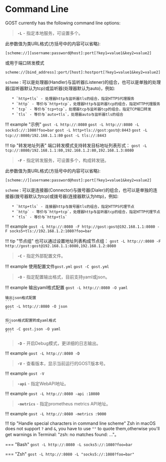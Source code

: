 # Command Line 

GOST currently has the following command line options:

> **`-L`** - 指定本地服务，可设置多个。

此参数值为类URL格式(方括号中的内容可以省略):

```
[scheme://][username:password@host]:port[?key1=value1&key2=value2]
```

或用于端口转发模式

```
scheme://[bind_address]:port/[host]:hostport[?key1=value1&key2=value2]
```

`scheme`
:      可以是处理器(Handler)与监听器(Listener)的组合，也可以是单独的处理器(监听器默认为tcp)或监听器(处理器默认为auto)，例如:

       * `http+tls` - 处理器http与监听器tls的组合，指定HTTPS代理服务
       * `http` - 等价与`http+tcp`，处理器http与监听器tcp的组合，指定HTTP代理服务
	   * `tcp` - 等价与`tcp+tcp`，处理器tcp与监听器tcp的组合，指定TCP端口转发
	   * `tls` - 等价与`auto+tls`，处理器auto与监听器tls的组合

!!! example "示例"
	```
	gost -L http://:8080
	```
	```
	gost -L http://:8080 -L socks5://:1080?foo=bar
	```
	```
	gost -L http+tls://gost:gost@:8443
	```
	```
	gost -L tcp://:8080/192.168.1.1:80
	```
	```
	gost -L tls://:8443
	```

!!! tip "转发地址列表"
    端口转发模式支持转发目标地址列表形式：
	```
	gost -L tcp://:8080/192.168.1.1:80,192.168.1.2:80,192.168.1.3:8080
	```

> **`-F`** - 指定转发服务，可设置多个，构成转发链。

此参数值为类URL格式(方括号中的内容可以省略):

```
[scheme://][username:password@host]:port[?key1=value1&key2=value2]
```

`scheme`
:      可以是连接器(Connector)与拨号器(Dialer)的组合，也可以是单独的连接器(拨号器默认为tcp)或拨号器(连接器默认为http)，例如:

       * `http+tls` - 连接器http与拨号器tls的组合，指定HTTPS代理节点
       * `http` - 等价与`http+tcp`，处理器http与监听器tcp的组合，指定HTTP代理节点
	   * `tls` - 等价与`http+tls`

!!! example
	```
    gost -L http://:8080 -F http://gost:gost@192.168.1.1:8080 -F socks5+tls://192.168.1.2:1080?foo=bar
	```

!!! tip "节点组"
    也可以通过设置地址列表构成节点组：
	```
	gost -L http://:8080 -F http://gost:gost@192.168.1.1:8080,192.168.1.2:8080
	```

> **`-C`** - 指定外部配置文件。

!!! example
    使用配置文件`gost.yml`
	```
    gost -C gost.yml
	```

> **`-O`** - 指定配置输出格式，目前支持yaml或json。

!!! example
	输出yaml格式配置
	```
	gost -L http://:8080 -O yaml
	```

	输出json格式配置
	```
    gost -L http://:8080 -O json
	```

	将json格式配置转成yaml格式
	```
	gost -C gost.json -O yaml
	```

> **`-D`** - 开启Debug模式，更详细的日志输出。

!!! example
	```
	gost -L http://:8080 -D
	```

> **`-V`** - 查看版本，显示当前运行的GOST版本号。

!!! example
    ```
	gost -V
	```

> **`-api`** - 指定WebAPI地址。

!!! example
	```
	gost -L http://:8080 -api :18080
	```

> **`-metrics`** - 指定prometheus metrics API地址。

!!! example
    ```
	gost -L http://:8080 -metrics :9000
	```

!!! tip "Handle special characters in command line scheme"
    Zsh in macOS does not support `?` and `&`, you have to use `""` to quote them,otherwise you'll get warnings in Terminal: "zsh: no matches found: ..."。

=== "Bash"
    ```
	gost -L http://:8080 -L socks5://:1080?foo=bar
	```

=== "Zsh"
    ```
	gost -L http://:8080 -L "socks5://:1080?foo=bar"
	```